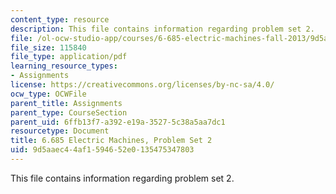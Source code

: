 ```yaml
---
content_type: resource
description: This file contains information regarding problem set 2.
file: /ol-ocw-studio-app/courses/6-685-electric-machines-fall-2013/9d5aaec44af1594652e0135475347803_MIT6_685F13_ps02.pdf
file_size: 115840
file_type: application/pdf
learning_resource_types:
- Assignments
license: https://creativecommons.org/licenses/by-nc-sa/4.0/
ocw_type: OCWFile
parent_title: Assignments
parent_type: CourseSection
parent_uid: 6ffb13f7-a392-e19a-3527-5c38a5aa7dc1
resourcetype: Document
title: 6.685 Electric Machines, Problem Set 2
uid: 9d5aaec4-4af1-5946-52e0-135475347803
---
```

This file contains information regarding problem set 2.